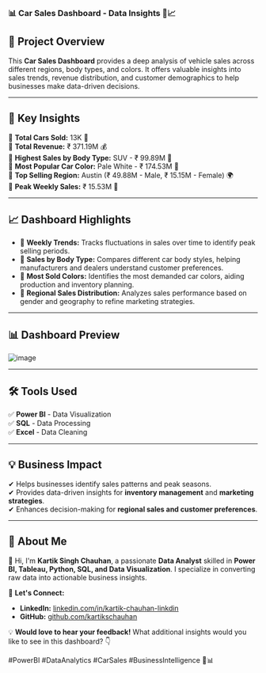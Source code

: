 ### 📊 Car Sales Dashboard - Data Insights 🚗📈  

## 🚀 Project Overview  
This **Car Sales Dashboard** provides a deep analysis of vehicle sales across different regions, body types, and colors. It offers valuable insights into sales trends, revenue distribution, and customer demographics to help businesses make data-driven decisions.  

---

## 🎯 Key Insights  
🔹 **Total Cars Sold:** 13K 🚗  
🔹 **Total Revenue:** ₹ 371.19M 💰  
🔹 **Highest Sales by Body Type:** SUV - ₹ 99.89M 🚙  
🔹 **Most Popular Car Color:** Pale White - ₹ 174.53M 🎨  
🔹 **Top Selling Region:** Austin (₹ 49.88M - Male, ₹ 15.15M - Female) 🌍  
🔹 **Peak Weekly Sales:** ₹ 15.53M 📅  

---

## 📈 Dashboard Highlights  
- 📌 **Weekly Trends:** Tracks fluctuations in sales over time to identify peak selling periods.  
- 📌 **Sales by Body Type:** Compares different car body styles, helping manufacturers and dealers understand customer preferences.  
- 📌 **Most Sold Colors:** Identifies the most demanded car colors, aiding production and inventory planning.  
- 📌 **Regional Sales Distribution:** Analyzes sales performance based on gender and geography to refine marketing strategies.  

---

## 📊 Dashboard Preview  
![image](https://github.com/user-attachments/assets/c3ab5fa8-70cc-4c60-9a35-3ffba54a94b4)

---

## 🛠️ Tools Used  
✅ **Power BI** - Data Visualization  
✅ **SQL** - Data Processing  
✅ **Excel** - Data Cleaning  

---

## 💡 Business Impact  
✔ Helps businesses identify sales patterns and peak seasons.  
✔ Provides data-driven insights for **inventory management** and **marketing strategies**.  
✔ Enhances decision-making for **regional sales and customer preferences**.  

---

## 📌 About Me  
👋 Hi, I'm **Kartik Singh Chauhan**, a passionate **Data Analyst** skilled in **Power BI, Tableau, Python, SQL, and Data Visualization**. I specialize in converting raw data into actionable business insights.  

🔗 **Let's Connect:**  
- **LinkedIn:** [linkedin.com/in/kartik-chauhan-linkdin](https://linkedin.com/in/kartik-chauhan-linkdin)  
- **GitHub:** [github.com/kartikschauhan](https://github.com/kartikschauhan)  

💡 **Would love to hear your feedback!** What additional insights would you like to see in this dashboard? 👇  

#PowerBI #DataAnalytics #CarSales #BusinessIntelligence 🚗📊
